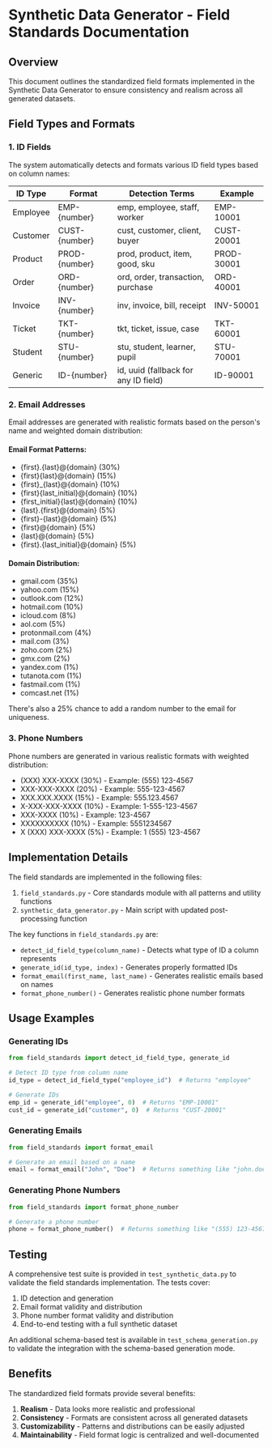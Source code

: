 # Synthetic Data Generator - Field Standards Documentation

## Overview

This document outlines the standardized field formats implemented in the Synthetic Data Generator to ensure consistency and realism across all generated datasets.

## Field Types and Formats

### 1. ID Fields

The system automatically detects and formats various ID field types based on column names:

| ID Type   | Format        | Detection Terms                           | Example      |
|-----------|---------------|------------------------------------------|--------------|
| Employee  | EMP-{number}  | emp, employee, staff, worker             | EMP-10001    |
| Customer  | CUST-{number} | cust, customer, client, buyer            | CUST-20001   |
| Product   | PROD-{number} | prod, product, item, good, sku           | PROD-30001   |
| Order     | ORD-{number}  | ord, order, transaction, purchase        | ORD-40001    |
| Invoice   | INV-{number}  | inv, invoice, bill, receipt              | INV-50001    |
| Ticket    | TKT-{number}  | tkt, ticket, issue, case                 | TKT-60001    |
| Student   | STU-{number}  | stu, student, learner, pupil             | STU-70001    |
| Generic   | ID-{number}   | id, uuid (fallback for any ID field)     | ID-90001     |

### 2. Email Addresses

Email addresses are generated with realistic formats based on the person's name and weighted domain distribution:

#### Email Format Patterns:
- {first}.{last}@{domain} (30%)
- {first}{last}@{domain} (15%)
- {first}_{last}@{domain} (10%)
- {first}{last_initial}@{domain} (10%)
- {first_initial}{last}@{domain} (10%)
- {last}.{first}@{domain} (5%)
- {first}-{last}@{domain} (5%)
- {first}@{domain} (5%)
- {last}@{domain} (5%)
- {first}.{last_initial}@{domain} (5%)

#### Domain Distribution:
- gmail.com (35%)
- yahoo.com (15%)
- outlook.com (12%)
- hotmail.com (10%)
- icloud.com (8%)
- aol.com (5%)
- protonmail.com (4%)
- mail.com (3%)
- zoho.com (2%)
- gmx.com (2%)
- yandex.com (1%)
- tutanota.com (1%)
- fastmail.com (1%)
- comcast.net (1%)

There's also a 25% chance to add a random number to the email for uniqueness.

### 3. Phone Numbers

Phone numbers are generated in various realistic formats with weighted distribution:

- (XXX) XXX-XXXX (30%) - Example: (555) 123-4567
- XXX-XXX-XXXX (20%) - Example: 555-123-4567
- XXX.XXX.XXXX (15%) - Example: 555.123.4567
- X-XXX-XXX-XXXX (10%) - Example: 1-555-123-4567
- XXX-XXXX (10%) - Example: 123-4567
- XXXXXXXXXX (10%) - Example: 5551234567
- X (XXX) XXX-XXXX (5%) - Example: 1 (555) 123-4567

## Implementation Details

The field standards are implemented in the following files:

1. `field_standards.py` - Core standards module with all patterns and utility functions
2. `synthetic_data_generator.py` - Main script with updated post-processing function

The key functions in `field_standards.py` are:

- `detect_id_field_type(column_name)` - Detects what type of ID a column represents
- `generate_id(id_type, index)` - Generates properly formatted IDs
- `format_email(first_name, last_name)` - Generates realistic emails based on names
- `format_phone_number()` - Generates realistic phone number formats

## Usage Examples

### Generating IDs

```python
from field_standards import detect_id_field_type, generate_id

# Detect ID type from column name
id_type = detect_id_field_type("employee_id")  # Returns "employee"

# Generate IDs
emp_id = generate_id("employee", 0)  # Returns "EMP-10001"
cust_id = generate_id("customer", 0)  # Returns "CUST-20001"
```

### Generating Emails

```python
from field_standards import format_email

# Generate an email based on a name
email = format_email("John", "Doe")  # Returns something like "john.doe@gmail.com"
```

### Generating Phone Numbers

```python
from field_standards import format_phone_number

# Generate a phone number
phone = format_phone_number()  # Returns something like "(555) 123-4567"
```

## Testing

A comprehensive test suite is provided in `test_synthetic_data.py` to validate the field standards implementation. The tests cover:

1. ID detection and generation
2. Email format validity and distribution
3. Phone number format validity and distribution
4. End-to-end testing with a full synthetic dataset

An additional schema-based test is available in `test_schema_generation.py` to validate the integration with the schema-based generation mode.

## Benefits

The standardized field formats provide several benefits:

1. **Realism** - Data looks more realistic and professional
2. **Consistency** - Formats are consistent across all generated datasets
3. **Customizability** - Patterns and distributions can be easily adjusted
4. **Maintainability** - Field format logic is centralized and well-documented
